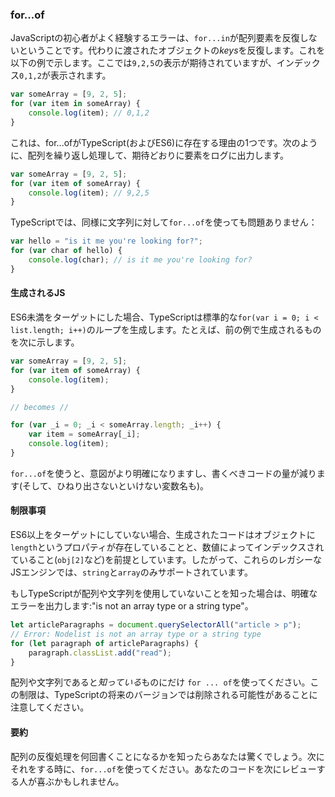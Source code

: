### for...of
JavaScriptの初心者がよく経験するエラーは、`for...in`が配列要素を反復しないということです。代わりに渡されたオブジェクトの*keys*を反復します。これを以下の例で示します。ここでは`9,2,5`の表示が期待されていますが、インデックス`0,1,2`が表示されます。

```ts
var someArray = [9, 2, 5];
for (var item in someArray) {
    console.log(item); // 0,1,2
}
```

これは、for...ofがTypeScript(およびES6)に存在する理由の1つです。次のように、配列を繰り返し処理して、期待どおりに要素をログに出力します。

```ts
var someArray = [9, 2, 5];
for (var item of someArray) {
    console.log(item); // 9,2,5
}
```

TypeScriptでは、同様に文字列に対して`for...of`を使っても問題ありません：

```ts
var hello = "is it me you're looking for?";
for (var char of hello) {
    console.log(char); // is it me you're looking for?
}
```

#### 生成されるJS
ES6未満をターゲットにした場合、TypeScriptは標準的な`for(var i = 0; i < list.length; i++)`のループを生成します。たとえば、前の例で生成されるものを次に示します。
```ts
var someArray = [9, 2, 5];
for (var item of someArray) {
    console.log(item);
}

// becomes //

for (var _i = 0; _i < someArray.length; _i++) {
    var item = someArray[_i];
    console.log(item);
}
```
`for...of`を使うと、意図がより明確になりますし、書くべきコードの量が減ります(そして、ひねり出さないといけない変数名も)。

#### 制限事項
ES6以上をターゲットにしていない場合、生成されたコードはオブジェクトに`length`というプロパティが存在していることと、数値によってインデックスされていること(`obj[2]`など)を前提としています。したがって、これらのレガシーなJSエンジンでは、`string`と`array`のみサポートされています。

もしTypeScriptが配列や文字列を使用していないことを知った場合は、明確なエラーを出力します:"is not an array type or a string type"。

```ts
let articleParagraphs = document.querySelectorAll("article > p");
// Error: Nodelist is not an array type or a string type
for (let paragraph of articleParagraphs) {
    paragraph.classList.add("read");
}
```

配列や文字列であると*知っている*ものにだけ `for ... of`を使ってください。この制限は、TypeScriptの将来のバージョンでは削除される可能性があることに注意してください。

#### 要約
配列の反復処理を何回書くことになるかを知ったらあなたは驚くでしょう。次にそれをする時に、`for...of`を使ってください。あなたのコードを次にレビューする人が喜ぶかもしれません。

